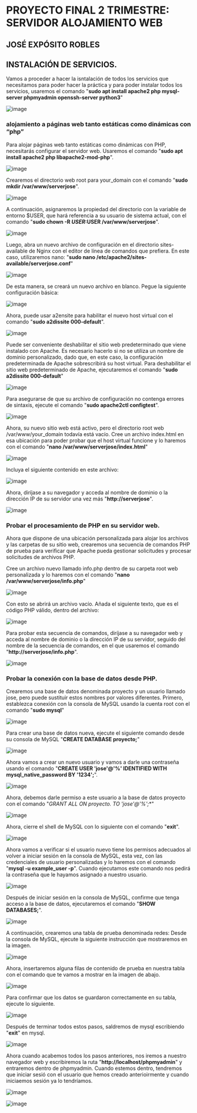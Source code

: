 # PROYECTO FINAL 2 TRIMESTRE: SERVIDOR ALOJAMIENTO  WEB 

## JOSÉ EXPÓSITO ROBLES

## INSTALACIÓN DE SERVICIOS.

Vamos a proceder a hacer la isntalación de todos los servicios que necesitamos para poder hacer la práctica y para poder instalar todos los servicios, usaremos el comando "**sudo apt install apache2 php mysql-server phpmyadmin openssh-server python3**"

![image](https://github.com/Josex02/SREI-ASIR2/assets/91255971/27fbb0f3-580a-4151-bdbc-448a6ccd3a73)

### alojamiento a páginas web tanto estáticas como dinámicas con “php”

Para alojar páginas web tanto estáticas como dinámicas con PHP, necesitarás configurar el servidor web. Usaremos el comando "**sudo apt install apache2 php libapache2-mod-php**".

![image](https://github.com/Josex02/SREI-ASIR2/assets/91255971/11c6fc32-b65a-452d-9e39-526f60ba1f9f)

Crearemos el directorio web root para your_domain con el comando "**sudo mkdir /var/www/serverjose**".

![image](https://github.com/Josex02/SREI-ASIR2/assets/91255971/ec56e2e5-485c-443e-a56f-51a8364ff968)

A continuación, asignaremos la propiedad del directorio con la variable de entorno $USER, que hará referencia a su usuario de sistema actual, con el comando "**sudo chown -R $USER:$USER /var/www/serverjose**".

![image](https://github.com/Josex02/SREI-ASIR2/assets/91255971/1ba4f3d2-51f3-47ef-9801-e9617acbe7fc)

Luego, abra un nuevo archivo de configuración en el directorio sites-available de Nginx con el editor de línea de comandos que prefiera. En este caso, utilizaremos nano: "**sudo nano /etc/apache2/sites-available/serverjose.conf**"

![image](https://github.com/Josex02/SREI-ASIR2/assets/91255971/3f228249-f977-4a3f-a8c1-a9054fb66960)

De esta manera, se creará un nuevo archivo en blanco. Pegue la siguiente configuración básica:

![image](https://github.com/Josex02/SREI-ASIR2/assets/91255971/870bf1f9-3f86-4e1d-bc51-625b4cff4f61)

Ahora, puede usar a2ensite para habilitar el nuevo host virtual con el comando "**sudo a2dissite 000-default**".

![image](https://github.com/Josex02/SREI-ASIR2/assets/91255971/4daf3136-7373-45a1-b2b4-32ab94864b8d)

Puede ser conveniente deshabilitar el sitio web predeterminado que viene instalado con Apache. Es necesario hacerlo si no se utiliza un nombre de dominio personalizado, dado que, en este caso, la configuración predeterminada de Apache sobrescribirá su host virtual. Para deshabilitar el sitio web predeterminado de Apache, ejecutaremos el comando "**sudo a2dissite 000-default**"

![image](https://github.com/Josex02/SREI-ASIR2/assets/91255971/381daad7-c984-4ce3-a028-3bc0f6515ef9)

Para asegurarse de que su archivo de configuración no contenga errores de sintaxis, ejecute el comando "**sudo apache2ctl configtest**".

![image](https://github.com/Josex02/SREI-ASIR2/assets/91255971/ddcf4657-7c1c-4ee3-a6ec-56ca69b7a26c)

Ahora, su nuevo sitio web está activo, pero el directorio root web /var/www/your_domain todavía está vacío. Cree un archivo index.html en esa ubicación para poder probar que el host virtual funcione y lo haremos con el comando "**nano /var/www/serverjose/index.html**"

![image](https://github.com/Josex02/SREI-ASIR2/assets/91255971/4a47f32a-2194-4cb1-b20f-2e461edf15e9)

Incluya el siguiente contenido en este archivo:

![image](https://github.com/Josex02/SREI-ASIR2/assets/91255971/5f87d78a-7ddf-49ed-a3f0-efee0f8b07dd)

Ahora, diríjase a su navegador y acceda al nombre de dominio o la dirección IP de su servidor una vez más "**http://serverjose**".

![image](https://github.com/Josex02/SREI-ASIR2/assets/91255971/bceab21a-a1f8-4e4a-91f8-6acc045d5253)

### Probar el procesamiento de PHP en su servidor web.

Ahora que dispone de una ubicación personalizada para alojar los archivos y las carpetas de su sitio web, crearemos una secuencia de comandos PHP de prueba para verificar que Apache pueda gestionar solicitudes y procesar solicitudes de archivos PHP.

Cree un archivo nuevo llamado info.php dentro de su carpeta root web personalizada y lo haremos con el comando "**nano /var/www/serverjose/info.php**"

![image](https://github.com/Josex02/SREI-ASIR2/assets/91255971/55c51855-c023-433a-932a-c5fdeced7b9f)

Con esto se abrirá un archivo vacío. Añada el siguiente texto, que es el código PHP válido, dentro del archivo:

![image](https://github.com/Josex02/SREI-ASIR2/assets/91255971/43a35676-17ba-45de-b4b6-54c9fa766b7c)

Para probar esta secuencia de comandos, diríjase a su navegador web y acceda al nombre de dominio o la dirección IP de su servidor, seguido del nombre de la secuencia de comandos, en el que usaremos el comando "**http://serverjose/info.php**".

![image](https://github.com/Josex02/SREI-ASIR2/assets/91255971/26683983-d87c-405d-9b63-a917a3fba7b8)

### Probar la conexión con la base de datos desde PHP.

Crearemos una base de datos denominada proyecto y un usuario llamado jose, pero puede sustituir estos nombres por valores diferentes.
Primero, establezca conexión con la consola de MySQL usando la cuenta root con el comando "**sudo mysql**"

![image](https://github.com/Josex02/SREI-ASIR2/assets/91255971/fc5835e4-3b48-41b8-9072-520e95d5bf3b)

Para crear una base de datos nueva, ejecute el siguiente comando desde su consola de MySQL "**CREATE DATABASE proyecto;**"

![image](https://github.com/Josex02/SREI-ASIR2/assets/91255971/977f59f1-1efd-4f0e-a8c3-4b48aa1b0988)

Ahora vamos a crear un nuevo usuario y vamos a darle una contraseña usando el comando "**CREATE USER 'jose'@'%' IDENTIFIED WITH mysql_native_password BY '1234';**".

![image](https://github.com/Josex02/SREI-ASIR2/assets/91255971/4065393e-81ef-42fb-8d8e-162dd36dd9d5)

Ahora, debemos darle permiso a este usuario a la base de datos proyecto con el comando "**GRANT ALL ON proyecto.* TO 'jose'@'%';**"

![image](https://github.com/Josex02/SREI-ASIR2/assets/91255971/9a29324f-c7a7-4024-89a8-e21c2c80f62e)

Ahora, cierre el shell de MySQL con lo siguiente con el comando "**exit**".

![image](https://github.com/Josex02/SREI-ASIR2/assets/91255971/0f00c58a-76dc-46ce-9fa8-3c4a94733de9)

Ahora vamos a verificar si el usuario nuevo tiene los permisos adecuados al volver a iniciar sesión en la consola de MySQL, esta vez, con las credenciales de usuario personalizadas y lo haremos con el comando "**mysql -u example_user -p**".
Cuando ejecutamos este comando nos pedirá la contraseña que le hayamos asignado a nuestro usuario.

![image](https://github.com/Josex02/SREI-ASIR2/assets/91255971/4274d9d2-aa0c-487f-bacf-0de1d6649cc2)

Después de iniciar sesión en la consola de MySQL, confirme que tenga acceso a la base de datos, ejecutaremos el comando "**SHOW DATABASES;**".

![image](https://github.com/Josex02/SREI-ASIR2/assets/91255971/c5d952f1-51ed-4af5-a587-79e05c104123)

A continuación, crearemos una tabla de prueba denominada redes: Desde la consola de MySQL, ejecute la siguiente instrucción que mostraremos en la imagen.

![image](https://github.com/Josex02/SREI-ASIR2/assets/91255971/d9eb20fa-29e8-4302-94d9-b08be6fb26fa)

Ahora, insertaremos alguna filas de contenido de prueba en nuestra tabla con el comando que te vamos a mostrar en la imagen de abajo.

![image](https://github.com/Josex02/SREI-ASIR2/assets/91255971/d1e691bc-52fd-44a9-9502-a20d0886312f)

Para confirmar que los datos se guardaron correctamente en su tabla, ejecute lo siguiente.

![image](https://github.com/Josex02/SREI-ASIR2/assets/91255971/f9694814-757e-4d94-867e-1a2b3f6bf1fd)

Después de terminar todos estos pasos, saldremos de mysql escribiendo "**exit**" en mysql.

![image](https://github.com/Josex02/SREI-ASIR2/assets/91255971/1712ec99-46ae-4903-ab5e-644895cfa85f)

Ahora cuando acabemos todos los pasos anteriores, nos iremos a nuestro navegador web  y escribiremos la ruta "**http://localhost/phpmyadmin**" y entraremos dentro de phpmyadmin.
Cuando estemos dentro, tendremos  que iniciar sesió con el usuario que hemos creado anterioirmente y cuando iniciaemos sesión ya lo tendríamos.

![image](https://github.com/Josex02/SREI-ASIR2/assets/91255971/ba609e91-88d4-4dfb-8564-8588007c0fb5)

![image](https://github.com/Josex02/SREI-ASIR2/assets/91255971/2814ad83-5225-483b-b5d8-5e3d44b4fbc8)























